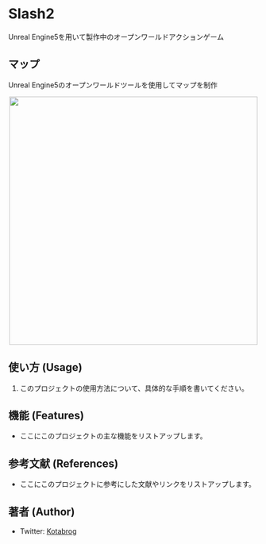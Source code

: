 # Slash2
Unreal Engine5を用いて製作中のオープンワールドアクションゲーム


## マップ 
Unreal Engine5のオープンワールドツールを使用してマップを制作
<div align="center">
<img src="./Source/Slash2/Image/mapFly.gif" width="500">
</div>




## 使い方 (Usage)

1. このプロジェクトの使用方法について、具体的な手順を書いてください。

## 機能 (Features)

- ここにこのプロジェクトの主な機能をリストアップします。

## 参考文献 (References)

- ここにこのプロジェクトに参考にした文献やリンクをリストアップします。

## 著者 (Author)

- Twitter: [Kotabrog](https://twitter.com/Kotabrog)


